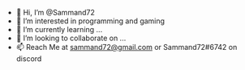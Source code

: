 - 👋 Hi, I’m @Sammand72
- 👀 I’m interested in programming and gaming
- 🌱 I’m currently learning ...
- 💞️ I’m looking to collaborate on ...
- 📫 Reach Me at sammand72@gmail.com or Sammand72#6742 on discord

<!---
Sammand72/Sammand72 is a ✨ special ✨ repository because its `README.md` (this file) appears on your GitHub profile.
You can click the Preview link to take a look at your changes.
--->
